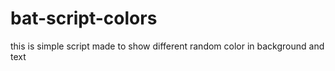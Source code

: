 # bat-script-colors
this is simple script made to show different random color in background and text
